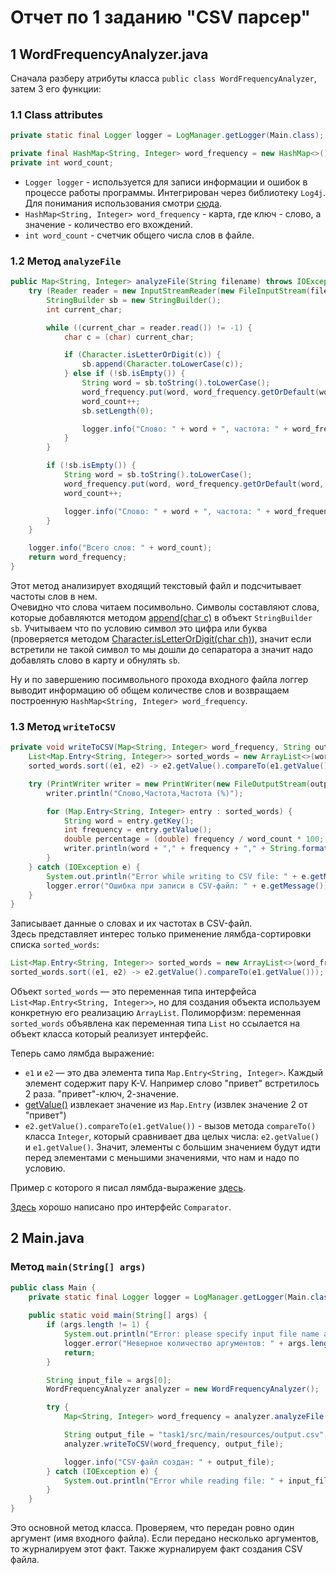 # Отчет по 1 заданию "CSV парсер"

## 1 WordFrequencyAnalyzer.java
Сначала разберу атрибуты класса `public class WordFrequencyAnalyzer`, затем 3 его функции:  
### 1.1 Class attributes 
```java
private static final Logger logger = LogManager.getLogger(Main.class);

private final HashMap<String, Integer> word_frequency = new HashMap<>();
private int word_count;
```
 - `Logger logger` - используется для записи информации и ошибок в процессе работы программы.
 Интегрирован через библиотеку `Log4j`. Для понимания использования смотри [сюда](https://howtodoinjava.com/log4j2/maven-gradle-config/).  
 - `HashMap<String, Integer> word_frequency` - карта, где ключ - слово, а значение - количество его вхождений.  
 - `int word_count` - счетчик общего числа слов в файле.

### 1.2 Метод `analyzeFile`
```java
public Map<String, Integer> analyzeFile(String filename) throws IOException {
    try (Reader reader = new InputStreamReader(new FileInputStream(filename))) {
        StringBuilder sb = new StringBuilder();
        int current_char;

        while ((current_char = reader.read()) != -1) {
            char c = (char) current_char;

            if (Character.isLetterOrDigit(c)) {
                sb.append(Character.toLowerCase(c));
            } else if (!sb.isEmpty()) {
                String word = sb.toString().toLowerCase();
                word_frequency.put(word, word_frequency.getOrDefault(word, 0) + 1);
                word_count++;
                sb.setLength(0);

                logger.info("Слово: " + word + ", частота: " + word_frequency.get(word));
            }
        }

        if (!sb.isEmpty()) {
            String word = sb.toString().toLowerCase();
            word_frequency.put(word, word_frequency.getOrDefault(word, 0) + 1);
            word_count++;

            logger.info("Слово: " + word + ", частота: " + word_frequency.get(word));
        }
    }

    logger.info("Всего слов: " + word_count);
    return word_frequency;
}
```
Этот метод анализирует входящий текстовый файл и подсчитывает частоты слов в нем.  
Очевидно что слова читаем посимвольно. Символы составляют слова, 
которые добавляются методом [append(char c)](https://docs.oracle.com/javase/8/docs/api/java/lang/StringBuilder.html#append-char-) 
в объект `StringBuilder sb`. Учитываем что по условию символ это
цифра или буква (проверяется методом [Character.isLetterOrDigit(char ch)](https://www.javatpoint.com/java-character-isletterordigit-method)), 
значит если встретили не такой символ то мы дошли до
сепаратора а значит надо добавлять слово в карту и обнулять `sb`.  

Ну и по завершению посимвольного прохода входного файла логгер
выводит информацию об общем количестве слов и возвращаем построенную 
`HashMap<String, Integer> word_frequency`.  

### 1.3 Метод `writeToCSV`
```java
private void writeToCSV(Map<String, Integer> word_frequency, String output_file) {
    List<Map.Entry<String, Integer>> sorted_words = new ArrayList<>(word_frequency.entrySet()); // entrySet возвращает Set всех элементов Map (пар)
    sorted_words.sort((e1, e2) -> e2.getValue().compareTo(e1.getValue()));

    try (PrintWriter writer = new PrintWriter(new FileOutputStream(output_file))) {
        writer.println("Слово,Частота,Частота (%)");

        for (Map.Entry<String, Integer> entry : sorted_words) {
            String word = entry.getKey();
            int frequency = entry.getValue();
            double percentage = (double) frequency / word_count * 100;
            writer.println(word + "," + frequency + "," + String.format("%.0f", percentage) + "%");
        }
    } catch (IOException e) {
        System.out.println("Error while writing to CSV file: " + e.getMessage());
        logger.error("Ошибка при записи в CSV-файл: " + e.getMessage());
    }
}
```
Записывает данные о словах и их частотах в CSV-файл.  
Здесь представляет интерес только применение лямбда-сортировки списка `sorted_words`:
```java
List<Map.Entry<String, Integer>> sorted_words = new ArrayList<>(word_frequency.entrySet()); // entrySet возвращает Set всех элементов Map (пар)
sorted_words.sort((e1, e2) -> e2.getValue().compareTo(e1.getValue()));
```
Объект `sorted_words` — это переменная типа интерфейса `List<Map.Entry<String, Integer>>`, 
но для создания объекта используем конкретную его реализацию `ArrayList`. 
Полиморфизм: переменная `sorted_words` объявлена как
переменная типа `List` но ссылается на объект класса который реализует интерфейс.  

Теперь само лямбда выражение:
- `e1` и `e2` — это два элемента типа `Map.Entry<String, Integer>`. 
Каждый элемент содержит пару K-V. Например слово "привет" встретилось 2 раза. "привет"-ключ, 2-значение.
- [getValue()](https://docs.oracle.com/javase/8/docs/api/java/util/Map.Entry.html#getValue--) 
извлекает значение из `Map.Entry` (извлек значение 2 от "привет")
- `e2.getValue().compareTo(e1.getValue())` - вызов метода `compareTo()` класса `Integer`,
  который сравнивает два целых числа: `e2.getValue()` и `e1.getValue()`.
  Значит, элементы с большим значением будут идти перед элементами с меньшими значениями, 
что нам и надо по условию.
  
Пример с которого я писал лямбда-выражение [здесь](https://www.javatpoint.com/java-list-sort-lambda).

[Здесь](https://www.w3schools.com/java/java_advanced_sorting.asp) хорошо написано про интерфейс `Comparator`.

## 2 Main.java

### Метод `main(String[] args)` 
```java
public class Main {
    private static final Logger logger = LogManager.getLogger(Main.class);
    
    public static void main(String[] args) {
        if (args.length != 1) {
            System.out.println("Error: please specify input file name as a single argument.");
            logger.error("Неверное количество аргументов: " + args.length);
            return;
        }

        String input_file = args[0];
        WordFrequencyAnalyzer analyzer = new WordFrequencyAnalyzer();

        try {
            Map<String, Integer> word_frequency = analyzer.analyzeFile(input_file);

            String output_file = "task1/src/main/resources/output.csv";
            analyzer.writeToCSV(word_frequency, output_file);

            logger.info("CSV-файл создан: " + output_file);
        } catch (IOException e) {
            System.out.println("Error while reading file: " + input_file + ": " + e.getMessage());
        }
    }
}
```
Это основной метод класса. Проверяем, что передан ровно один аргумент
(имя входного файла). Если передано несколько аргументов, то журналируем этот факт.
Также журналируем факт создания CSV файла.